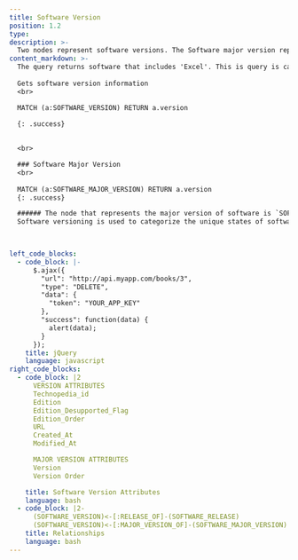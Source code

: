 ```yaml
---
title: Software Version
position: 1.2
type: 
description: >-
  Two nodes represent software versions. The Software major version represents the major version attributes and the software version represents the attributes that are associated with child versions of the parent major version.
content_markdown: >-
  The query returns software that includes 'Excel'. This is query is case sensitive.
  
  Gets software version information
  <br>

  MATCH (a:SOFTWARE_VERSION) RETURN a.version
  
  {: .success} 

  
  <br>

  ### Software Major Version
  <br>
  
  MATCH (a:SOFTWARE_MAJOR_VERSION) RETURN a.version
  {: .success} 

  ###### The node that represents the major version of software is `SOFTWARE_MAJOR_VERSION`.
  Software versioning is used to categorize the unique states of software as it is developed and released. The version identifier might be a word, or a number, or inlcude both. For example, version 1.0 is often used to represent the initial release of a software product.


  
left_code_blocks:
  - code_block: |-
      $.ajax({
        "url": "http://api.myapp.com/books/3",
        "type": "DELETE",
        "data": {
          "token": "YOUR_APP_KEY"
        },
        "success": function(data) {
          alert(data);
        }
      });
    title: jQuery
    language: javascript
right_code_blocks:
  - code_block: |2
      VERSION ATTRIBUTES
      Technopedia_id
      Edition
      Edition_Desupported_Flag
      Edition_Order
      URL
      Created_At
      Modified_At

      MAJOR VERSION ATTRIBUTES
      Version
      Version Order

    title: Software Version Attributes
    language: bash
  - code_block: |2-
      (SOFTWARE_VERSION)<-[:RELEASE_OF]-(SOFTWARE_RELEASE)
      (SOFTWARE_VERSION)<-[:MAJOR_VERSION_OF]-(SOFTWARE_MAJOR_VERSION)
    title: Relationships
    language: bash
---
```


